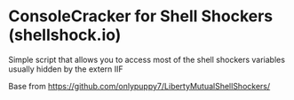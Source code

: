 # ConsoleCracker for Shell Shockers (shellshock.io)
Simple script that allows you to access most of the shell shockers variables usually hidden by the extern IIF

Base from https://github.com/onlypuppy7/LibertyMutualShellShockers/